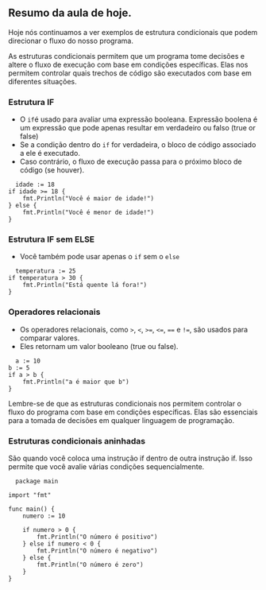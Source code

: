 ## Resumo da aula de hoje.

Hoje nós continuamos a ver exemplos de estrutura condicionais que podem direcionar o fluxo do nosso programa.

As estruturas condicionais permitem que um programa tome decisões e altere o fluxo de execução 
com base em condições específicas.
Elas nos permitem controlar quais trechos de código
são executados com base em diferentes situações.


### Estrutura IF

- O `if`é usado para avaliar uma expressão booleana.
Expressão boolena é um expressão que pode apenas resultar em verdadeiro ou falso (true or false)
- Se a condição dentro do `if` for verdadeira, o bloco de código associado a ele é executado.
- Caso contrário, o fluxo de execução passa para o próximo bloco de código (se houver).
```
  idade := 18
if idade >= 18 {
    fmt.Println("Você é maior de idade!")
} else {
    fmt.Println("Você é menor de idade!")
}
```

### Estrutura IF sem ELSE
- Você também pode usar apenas o `if` sem o `else`
```
  temperatura := 25
if temperatura > 30 {
    fmt.Println("Está quente lá fora!")
}
```

### Operadores relacionais
- Os operadores relacionais, como `>`, `<`, `>=`, `<=`, `==` e `!=`, são usados para comparar valores.
- Eles retornam um valor booleano (true ou false).
```
  a := 10
b := 5
if a > b {
    fmt.Println("a é maior que b")
}
```

Lembre-se de que as estruturas condicionais nos permitem controlar o fluxo do programa
com base em condições específicas.
Elas são essenciais para a tomada de decisões em qualquer linguagem de programação.

### Estruturas condicionais aninhadas
São quando você coloca uma instrução if dentro de outra instrução if.
Isso permite que você avalie várias condições sequencialmente.
```
  package main

import "fmt"

func main() {
    numero := 10

    if numero > 0 {
        fmt.Println("O número é positivo")
    } else if numero < 0 {
        fmt.Println("O número é negativo")
    } else {
        fmt.Println("O número é zero")
    }
}

```
